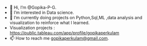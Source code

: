 - 👋 Hi, I’m @Gopika-P-G.
- 👀 I’m interested in Data science.
- 🌱 I’m currently doing projects on Python,Sql,ML ,data analysis and visualization to reinforce what I learned.
- Visualization projects : https://public.tableau.com/app/profile/gopikaperkulam
- 📫 How to reach me gopikaperkulam@gmail.com.

<!---
Gopika-P-G/Gopika-P-G is a ✨ special ✨ repository because its `README.md` (this file) appears on your GitHub profile.
You can click the Preview link to take a look at your changes.
--->

